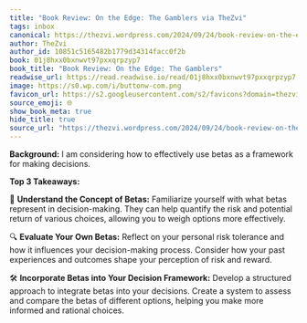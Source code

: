 ```yaml
---
title: "Book Review: On the Edge: The Gamblers via TheZvi"
tags: inbox
canonical: https://thezvi.wordpress.com/2024/09/24/book-review-on-the-edge-the-gamblers/
author: TheZvi
author_id: 10851c5165482b1779d34314facc0f2b
book: 01j8hxx0bxnwvt97pxxqrpzyp7
book_title: "Book Review: On the Edge: The Gamblers"
readwise_url: https://read.readwise.io/read/01j8hxx0bxnwvt97pxxqrpzyp7
image: https://s0.wp.com/i/buttonw-com.png
favicon_url: https://s2.googleusercontent.com/s2/favicons?domain=thezvi.wordpress.com
source_emoji: 🌐
show_book_meta: true
hide_title: true
source_url: "https://thezvi.wordpress.com/2024/09/24/book-review-on-the-edge-the-gamblers/"
---
```


**Background:** I am considering how to effectively use betas as a framework for making decisions.

**Top 3 Takeaways:**

🎲 **Understand the Concept of Betas:** Familiarize yourself with what betas represent in decision-making. They can help quantify the risk and potential return of various choices, allowing you to weigh options more effectively.

  

🔍 **Evaluate Your Own Betas:** Reflect on your personal risk tolerance and how it influences your decision-making process. Consider how your past experiences and outcomes shape your perception of risk and reward.

  

🛠️ **Incorporate Betas into Your Decision Framework:** Develop a structured approach to integrate betas into your decisions. Create a system to assess and compare the betas of different options, helping you make more informed and rational choices.